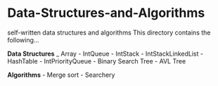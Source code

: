 # Data-Structures-and-Algorithms
self-written data structures and algorithms
This directory contains the following...

  **Data Structures**
      _ Array
      - IntQueue
      - IntStack
      - IntStackLinkedList
      - HashTable
      - IntPriorityQueue
      - Binary Search Tree
      - AVL Tree
      
  **Algorithms**
      - Merge sort
      - Searchery
      
